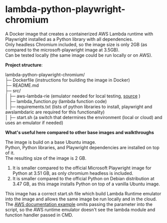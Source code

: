 # lambda-python-playwright-chromium
A Docker image that creates a containerized AWS Lambda runtime with Playwright installed as a Python library with all dependencies.  
Only headless Chromium included, so the image size is only 2GB (as compared to the microsoft-playwright image at 3.5GB).    
Can be tested locally (the same image could be run locally or on AWS).  

**Project structure**:  

lambda-python-playwright-chromium/  
├─ Dockerfile (instructions for building the image in Docker)  
├─ README.md  
├─ src/  
│  ├─ aws-lambda-rie (emulator needed for local testing, [source](https://github.com/aws/aws-lambda-runtime-interface-emulator/releases/tag/v1.27) )  
│  ├─ lambda_function.py (lambda function code)  
│  ├─ requirements.txt (lists of python libraries to install, playwright and awslambdaric are required for this functionality)    
│  ├─ start.sh (a switch that determines the environment (local or cloud) and uses an emulator if needed)  

**What's useful here compared to other base images and walkthroughs**  

The image is build on a base Ubuntu image.  
Python, Python libraries, and Playwright dependencies are installed on top of it.  
The resulting size of the image is 2 GB.    
1) It is smaller compared to the official Microsoft Playwright image for Python at 3.51 GB, as only chromium headless is included.  
2) It is smaller compared to the official Python on Debian distribution at 3.47 GB, as this image installs Python on top of a vanilla Ubuntu image.

This image has a correct start.sh file which build Lambda Runtime emulator into the image and allows the same image be run locally and in the cloud.   
The [AWS documentation example](https://github.com/aws/aws-lambda-runtime-interface-emulator/?tab=readme-ov-file#build-rie-into-your-base-image) omits passing the parameter into the script, so the AWS runtime emulator doesn't see the lambda module and function handler passed in CMD.  
